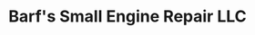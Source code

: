 ---
title: "Barf's Small Engine Repair LLC"
url: /munroe-falls/barfs-small-engine-repair-llc/
shop: Allgemein
---